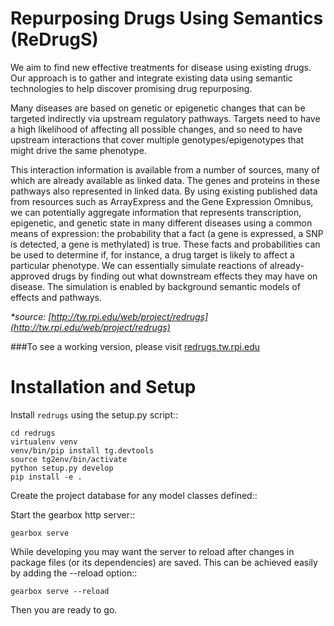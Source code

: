 # Repurposing Drugs Using Semantics (ReDrugS)
We aim to find new effective treatments for disease using existing drugs. Our approach is to gather and integrate existing data using semantic technologies to help discover promising drug repurposing.

Many diseases are based on genetic or epigenetic changes that can be targeted indirectly via upstream regulatory pathways. Targets need to have a high likelihood of affecting all possible changes, and so need to have upstream interactions that cover multiple genotypes/epigenotypes that might drive the same phenotype.

This interaction information is available from a number of sources, many of which are already available as linked data. The genes and proteins in these pathways also represented in linked data. By using existing published data from resources such as ArrayExpress and the Gene Expression Omnibus, we can potentially aggregate information that represents transcription, epigenetic, and genetic state in many different diseases using a common means of expression: the probability that a fact (a gene is expressed, a SNP is detected, a gene is methylated) is true. These facts and probabilities can be used to determine if, for instance, a drug target is likely to affect a particular phenotype. We can essentially simulate reactions of already-approved drugs by finding out what downstream effects they may have on disease. The simulation is enabled by background semantic models of effects and pathways.

_*source: [http://tw.rpi.edu/web/project/redrugs](http://tw.rpi.edu/web/project/redrugs)_

###To see a working version, please visit [redrugs.tw.rpi.edu](http://redrugs.tw.rpi.edu/)


Installation and Setup
======================

Install ``redrugs`` using the setup.py script::

```
cd redrugs
virtualenv venv
venv/bin/pip install tg.devtools
source tg2env/bin/activate
python setup.py develop
pip install -e .
```

Create the project database for any model classes defined::


Start the gearbox http server::

```
gearbox serve
```

While developing you may want the server to reload after changes in package files (or its dependencies) are saved. This can be achieved easily by adding the --reload option::

```
gearbox serve --reload 
```

Then you are ready to go.
